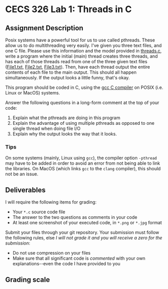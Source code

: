 # CECS 326 Lab 1: Threads in C

## Assignment Description

Posix systems have a powerful tool for us to use called pthreads. These allow us to do multithreading very easily. I've given you three text files, and one C file. Please use this information and the model provided in [threads.c](threads.c), write a program where the initial (main) thread creates three threads, and has each of those threads read from one of the three given text files ([File1.txt](File1.txt), [File2.txt](File2.txt), [File3.txt](File3.txt)). Then, have each thread output the entire contents of each file to the main output. This should all happen simultaneously. If the output looks a little funny, that's okay.
  
This program should be coded in C, using the [gcc C compiler](https://gcc.gnu.org/) on POSIX (i.e. Linux or MacOS) systems.
  
Answer the following questions in a long-form comment at the top of your code:

1. Explain what the pthreads are doing in this program
2. Explain the advantage of using multiple pthreads as opposed to one single thread when doing file I/O
3. Explain why the output looks the way that it looks.

### Tips

On some systems (mainly, Linux using `gcc`), the compiler option `-pthread` may have to be added in order to avoid an error from not being able to link the libraries. On MacOS (which links `gcc` to the `clang` compiler), this should not be an issue.

## Deliverables

I will require the following items for grading:

* Your `*.c` source code file
* The answer to the two questions as comments in your code
* At least one screenshot of your executed code, in `*.png` or `*.jpg` format

Submit your files through your git repository. Your submission must follow the following rules, else *I will not grade it and you will receive a zero for the submission*:

* Do not use compression on your files
* Make sure that all significant code is *commented* with your own explanations--even the code I have provided to you


## Grading scale
